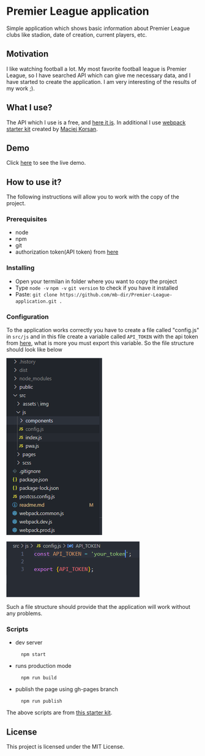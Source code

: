 # Premier League application

Simple application which shows basic information about Premier League clubs like stadion, date of creation, current players, etc.

## Motivation

I like watching football a lot. My most favorite football league is Premier League, so I have searched API which can give me necessary data, and I have started to create the application. I am very interesting of the results of my work ;).

## What I use?

The API which I use is a free, and [here it is](https://www.football-data.org/). In additional I  use [webpack starter kit](https://github.com/maciejkorsan/wtf-webpack-starter) created by [Maciej Korsan](https://www.facebook.com/korsanpl/).

## Demo

Click [here](https://mb-dir.github.io/Premier-League-application/) to see the live demo.

## How to use it?

The following instructions will allow you to work with the copy of the project.

### Prerequisites
- node
- npm
- git
- authorization token(API token) from [here](https://www.football-data.org/)

### Installing
- Open your termilan in folder where you want to copy the project
- Type `node -v` `npm -v` `git version` to check if you have it installed
- Paste: `git clone https://github.com/mb-dir/Premier-League-application.git .`

### Configuration

To the application works correctly you have to create a file called "config.js" in `src/js` and in this file create a variable called `API_TOKEN` with the api token from [here](https://www.football-data.org/), what is more you must export this variable. So the file structure should look like below

![example files structure](https://raw.githubusercontent.com/mb-dir/Premier-League-application/master/src/assets/img/example_file_structure/files_structure.PNG)

![example file content](https://raw.githubusercontent.com/mb-dir/Premier-League-application/master/src/assets/img/example_file_structure/token.PNG)

Such a file structure should provide that the application will work without any problems.

### Scripts

- dev server

        npm start
- runs production mode

        npm run build
- publish the page using gh-pages branch

        npm run publish

The above scripts are from [this starter kit](https://github.com/maciejkorsan/wtf-webpack-starter).



## License

This project is licensed under the MIT License.


